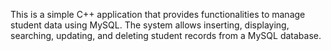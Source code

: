 

This is a simple C++ application that provides functionalities to manage student data using MySQL. The system allows inserting, displaying, searching, updating, and deleting student records from a MySQL database.
